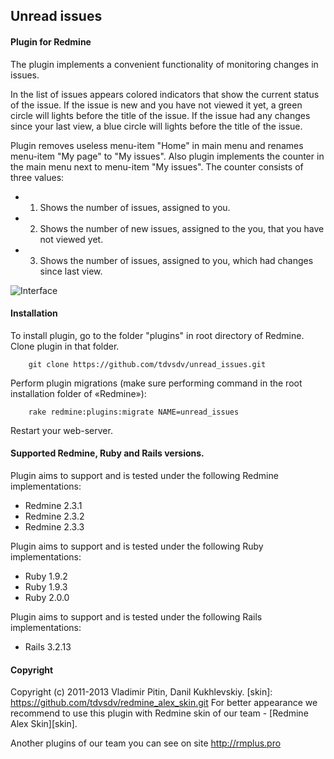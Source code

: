 ## Unread issues

#### Plugin for Redmine

The plugin implements a convenient functionality of monitoring changes in issues.

In the list of issues appears colored indicators that show the current status of the issue.
If the issue is new and you have not viewed it yet, a green circle will lights before the title of the issue.
If the issue had any changes since your last view, a blue circle will lights before the title of the issue.

Plugin removes useless menu-item "Home" in main menu and renames menu-item "My page" to "My issues".
Also plugin implements the counter in the main menu next to menu-item "My issues".
The counter consists of three values:
* 1) Shows the number of issues, assigned to you.
* 2) Shows the number of new issues, assigned to the you, that you have not viewed yet.
* 3) Shows the number of issues, assigned to you, which had changes since last view.

![Interface](https://github.com/tdvsdv/unread_issues/raw/master/screenshots/interface.png "Interface")

#### Installation
To install plugin, go to the folder "plugins" in root directory of Redmine.
Clone plugin in that folder.

		git clone https://github.com/tdvsdv/unread_issues.git

Perform plugin migrations (make sure performing command in the root installation folder of «Redmine»):

		rake redmine:plugins:migrate NAME=unread_issues

Restart your web-server.

#### Supported Redmine, Ruby and Rails versions.

Plugin aims to support and is tested under the following Redmine implementations:
* Redmine 2.3.1
* Redmine 2.3.2
* Redmine 2.3.3

Plugin aims to support and is tested under the following Ruby implementations:
* Ruby 1.9.2
* Ruby 1.9.3
* Ruby 2.0.0

Plugin aims to support and is tested under the following Rails implementations:
* Rails 3.2.13

#### Copyright
Copyright (c) 2011-2013 Vladimir Pitin, Danil Kukhlevskiy.
[skin]: https://github.com/tdvsdv/redmine_alex_skin.git
For better appearance we recommend to use this plugin with Redmine skin of our team - [Redmine Alex Skin][skin].

Another plugins of our team you can see on site http://rmplus.pro
